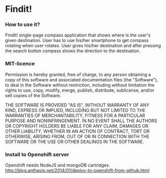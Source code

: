 # Findit!

### How to use it?
Findit! single-page compass application that shows where is the user's given destination. User has to use his/her smartphone to get compass rotating when user rotates. User gives his/her destination and after pressing the search button compass shows the direction to the destination.

### MIT-licence
Permission is hereby granted, free of charge, to any person obtaining
a copy of this software and associated documentation files (the
"Software"), to deal in the Software without restriction, including
without limitation the rights to use, copy, modify, merge, publish,
distribute, sublicense, and/or sell copies of the Software.

THE SOFTWARE IS PROVIDED "AS IS", WITHOUT WARRANTY OF ANY KIND,
EXPRESS OR IMPLIED, INCLUDING BUT NOT LIMITED TO THE WARRANTIES OF
MERCHANTABILITY, FITNESS FOR A PARTICULAR PURPOSE AND
NONINFRINGEMENT. IN NO EVENT SHALL THE AUTHORS OR COPYRIGHT HOLDERS BE
LIABLE FOR ANY CLAIM, DAMAGES OR OTHER LIABILITY, WHETHER IN AN ACTION
OF CONTRACT, TORT OR OTHERWISE, ARISING FROM, OUT OF OR IN CONNECTION
WITH THE SOFTWARE OR THE USE OR OTHER DEALINGS IN THE SOFTWARE.

### Install to Openshift server
Openshift needs NodeJS and mongoDB cartridges.
http://blog.anthavio.net/2014/01/deploy-to-openshift-from-github.html